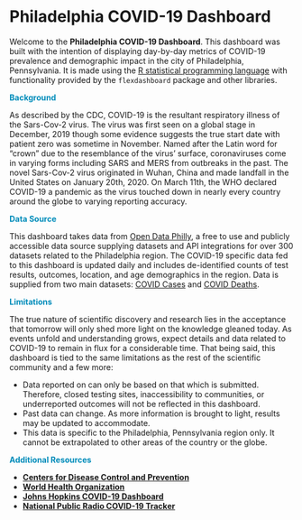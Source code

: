 # Philadelphia COVID-19 Dashboard

Welcome to the **Philadelphia COVID-19 Dashboard**. This dashboard was built with the intention of displaying day-by-day metrics of COVID-19 prevalence and demographic impact in the city of Philadelphia, Pennsylvania. It is made using the [R statistical programming language](https://www.r-project.org/about.html) with functionality provided by the `flexdashboard` package and other libraries.

<span style="color: #008cba;">**Background**</span>

As described by the CDC, COVID-19 is the resultant respiratory illness of the Sars-Cov-2 virus. The virus was first seen on a global stage in December, 2019 though some evidence suggests the true start date with patient zero was sometime in November. Named after the Latin word for “crown” due to the resemblance of the virus’ surface, coronaviruses come in varying forms including SARS and MERS from outbreaks in the past. The novel Sars-Cov-2 virus originated in Wuhan, China and made landfall in the United States on January 20th, 2020. On March 11th, the WHO declared COVID-19 a pandemic as the virus touched down in nearly every country around the globe to varying reporting accuracy. 

<span style="color: #008cba;">**Data Source**</span>

This dashboard takes data from [Open Data Philly](https://www.opendataphilly.org/), a free to use and publicly accessible data source supplying datasets and API integrations for over 300 datasets related to the Philadelphia region. The COVID-19 specific data fed to this dashboard is updated daily and includes de-identified counts of test results, outcomes, location, and age demographics in the region. Data is supplied from two main datasets: [COVID Cases](https://www.opendataphilly.org/dataset/covid-cases) and [COVID Deaths](https://www.opendataphilly.org/dataset/covid-deaths).

<span style="color: #008cba;">**Limitations**</span>

The true nature of scientific discovery and research lies in the acceptance that tomorrow will only shed more light on the knowledge gleaned today. As events unfold and understanding grows, expect details and data related to COVID-19 to remain in flux for a considerable time. That being said, this dashboard is tied to the same limitations as the rest of the scientific community and a few more:

- Data reported on can only be based on that which is submitted. Therefore, closed testing sites, inaccessibility to communities, or underreported outcomes will not be reflected in this dashboard.
- Past data can change. As more information is brought to light, results may be updated to accommodate.
- This data is specific to the Philadelphia, Pennsylvania region only. It cannot be extrapolated to other areas of the country or the globe.

<span style="color: #008cba;">**Additional Resources**</span>

- **[Centers for Disease Control and Prevention](https://www.cdc.gov/coronavirus/2019-ncov/index.html)**
- **[World Health Organization](https://www.who.int/emergencies/diseases/novel-coronavirus-2019)**
- **[Johns Hopkins COVID-19 Dashboard](https://coronavirus.jhu.edu/map.html)**
- **[National Public Radio COVID-19 Tracker](https://www.npr.org/sections/health-shots/2020/03/16/816707182/map-tracking-the-spread-of-the-coronavirus-in-the-u-s)**
